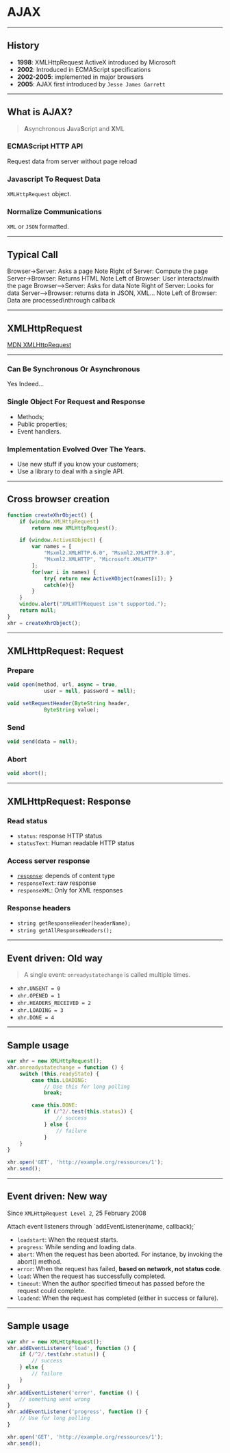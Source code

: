 AJAX
====

---

## History

* **1998**: XMLHttpRequest ActiveX introduced by Microsoft
* **2002**: Introduced in ECMAScript specifications
* **2002-2005**: implemented in major browsers
* **2005**: AJAX first introduced by `Jesse James Garrett`

---

## What is AJAX?

> **A**synchronous **J**ava**S**cript and **X**ML

### ECMAScript HTTP API

Request data from server without page reload

### Javascript To Request Data

`XMLHttpRequest` object.

### Normalize Communications

`XML` or `JSON` formatted.

---

## Typical Call

<div class="diagram" style=""> Browser->Server: Asks a page
Note Right of Server: Compute the page
Server->Browser: Returns HTML
Note Left of Browser: User interacts\nwith the page
Browser-->Server: Asks for data
Note Right of Server: Looks for data
Server-->Browser: returns data in JSON, XML...
Note Left of Browser: Data are processed\nthrough callback</div>

---

## XMLHttpRequest

<a class="icontext doc"
href="https://developer.mozilla.org/en-US/docs/Web/API/XMLHttpRequest">
MDN XMLHttpRequest
</a>

---

### Can Be Synchronous Or Asynchronous

Yes Indeed...

### Single Object For Request and Response

* Methods;
* Public properties;
* Event handlers.

### Implementation Evolved Over The Years.

* Use new stuff if you know your customers;
* Use a library to deal with a single API.

---

## Cross browser creation

 <!-- .slide: class="small-code" -->

``` javascript
function createXhrObject() {
    if (window.XMLHttpRequest)
        return new XMLHttpRequest();

    if (window.ActiveXObject) {
        var names = [
            "Msxml2.XMLHTTP.6.0", "Msxml2.XMLHTTP.3.0",
            "Msxml2.XMLHTTP", "Microsoft.XMLHTTP"
        ];
        for(var i in names) {
            try{ return new ActiveXObject(names[i]); }
            catch(e){}
        }
    }
    window.alert("XMLHTTPRequest isn't supported.");
    return null;
}
xhr = createXhrObject();
```

---

## XMLHttpRequest: Request

### Prepare

``` javascript
void open(method, url, async = true,
            user = null, password = null);
```

``` javascript
void setRequestHeader(ByteString header,
            ByteString value);
```

### Send

``` javascript
void send(data = null);
```

### Abort

``` javascript
void abort();
```

---

## XMLHttpRequest: Response

### Read status

* `status`: response HTTP status
* `statusText`: Human readable HTTP status

### Access server response

* [`response`](http://www.w3.org/TR/XMLHttpRequest/#dom-xmlhttprequest-response): depends of content type
* `responseText`: raw response
* `responseXML`: Only for XML responses

### Response headers

* `string getResponseHeader(headerName);`
* `string getAllResponseHeaders();`

---

## Event driven: Old way

> A single event: `onreadystatechange` is called multiple times.

* `xhr.UNSENT = 0`
* `xhr.OPENED = 1`
* `xhr.HEADERS_RECEIVED = 2`
* `xhr.LOADING = 3`
* `xhr.DONE = 4`

---

 <!-- .slide: class="small-code" -->

## Sample usage

``` javascript
var xhr = new XMLHttpRequest();
xhr.onreadystatechange = function () {
    switch (this.readyState) {
        case this.LOADING:
            // Use this for long polling
            break;

        case this.DONE:
            if (/^2/.test(this.status)) {
                // success
            } else {
                // failure
            }
    }
}

xhr.open('GET', 'http://example.org/ressources/1');
xhr.send();
```

---

## Event driven: New way

Since `XMLHttpRequest Level 2`, 25 February 2008

<div class="alert info">
Attach event listeners through `addEventListener(name, callback);`
</div>

* `loadstart`: When the request starts.
* `progress`: While sending and loading data.
* `abort`: When the request has been aborted. For instance, by invoking the abort() method.
* `error`: When the request has failed, **based on network, not status code**.
* `load`: When the request has successfully completed.
* `timeout`: When the author specified timeout has passed before the request could complete.
* `loadend`: When the request has completed (either in success or failure).

---

<!-- .slide: class="small-code" -->

## Sample usage

``` javascript
var xhr = new XMLHttpRequest();
xhr.addEventListener('load', function () {
    if (/^2/.test(xhr.status)) {
        // success
    } else {
        // failure
    }
}
xhr.addEventListener('error', function () {
    // something went wrong
}
xhr.addEventListener('progress', function () {
    // Use for long polling
}

xhr.open('GET', 'http://example.org/ressources/1');
xhr.send();
```
